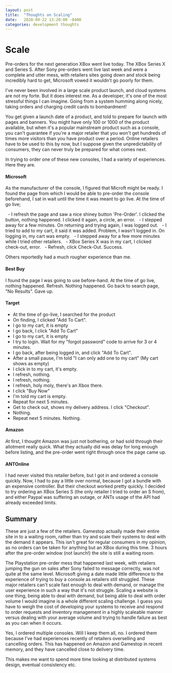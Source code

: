 ```yaml
---
layout: post
title:  "Thoughts on Scaling"
date:   2020-09-22 13:20:00 -0400
categories: development thoughts
---
```


# Scale

Pre-orders for the next generation XBox went live today. The XBox Series X and Series S. After Sony pre-orders went live last week and were a complete and utter mess, with retailers sites going down and stock being incredibly hard to get, Microsoft vowed it wouldn't go poorly for them. 

I've never been involved in a large scale product launch, and cloud systems are not my forte. But it does interest me. As a developer, it's one of the most stressful things I can imagine. Going from a system humming along nicely, taking orders and charging credit cards to bombardment! 

You get given a launch date of a product, and told to prepare for launch with pages and banners. You might have only 100 or 1000 of the product available, but when it's a popular mainstream product such as a console, you can't guarantee if you're a major retailer that you won't get hundreds of times more visitors than you have product over a period. Online retailers have to be used to this by now, but I suppose given the unpredictability of consumers, they can never truly be  prepared for what comes next. 

In trying to order one of these new consoles, I had a variety of experiences. Here they are.

#### Microsoft
As the manufacturer of the console, I figured that Microft might be ready. I found the page from which I would be able to pre-order the console beforehand, I sat in wait until the time it was meant to go live. At the time of go live;

&nbsp;&nbsp;- I refresh the page and saw a nice shiney button 'Pre-Order'. I clicked the button, nothing happened. I clicked it again, a circle, an error.
&nbsp;&nbsp;- I stepped away for a few minutes. On returning and trying again, I was logged out. 
&nbsp;&nbsp;- I tried to add to my cart, it said it was added. Problem, I wasn't logged in. On logging in, my cart was empty. 
&nbsp;&nbsp;- I stepped away for a few more minutes while I tried other retailers. 
&nbsp;&nbsp;- XBox Series X was in my cart, I clicked check-out, error.
&nbsp;&nbsp;- Refresh, click Check-Out. Success. 

Others reportedly had a much rougher experience than me. 

#### Best Buy
I found the page I was going to use before-hand. At the time of go live, nothing happened. Refresh. Nothing happened. Go back to search page, "No Results". Gave up.

#### Target

- At the time of go-live, I searched for the product
- On finding, I clicked "Add To Cart". 
- I go to my cart, it is empty
- I go back, I click "Add To Cart"
- I go to my cart, it is empty
- I try to login. Wait for my "forgot password" code to arrive for 3 or 4 minutes.
- I go back, after being logged in, and click "Add To Cart".
- After a small pause, I'm told "I can only add one to my cart" (My cart shows as empty)
- I click in to my cart, it's empty. 
- I refresh, nothing.
- I refresh, nothing.
- I refresh, holy moly, there's an Xbox there. 
- I click "Buy Now"
- I'm told my cart is empty. 
- Repeat for next 5 minutes. 
- Get to check out, shows my delivery address. I click "Checkout". 
- Nothing.
- Repeat next 5 minutes. Nothing.

#### Amazon
At first, I thought Amazon was just not bothering, or had sold through their allotment really quick. What they actually did was delay for long enough before listing, and the pre-order went right through once the page came up. 

#### ANTOnline 

I had never visited this retailer before, but I got in and ordered a console quickly. Now, I had to pay a little over normal, because I got a bundle with an expensive controller. But their checkout worked pretty quickly. I decided to try ordering an XBox Series S (the only retailer I tried to order an S from), and either Paypal was suffering an outage, or ANTs usage of the API had already exceeded limits. 

## Summary

These are just a few of the retailers. Gamestop actually made their entire site in to a waiting room, rather than try and scale their systems to deal with the demand it appears. This isn't great for regular consumers in my opinion, as no orders can be taken for anything but an XBox during this time. 3 hours after the pre-order window (not launch!) the site is still a waiting room. 

The Playstation pre-order mess that happened last week, with retailers jumping the gun on sales after Sony failed to message correctly, was not quite at the same level. Microsoft giving a date made little difference to the experience of trying to buy a console as retailers still struggled. These major retailers can't scale fast enough to deal with demand, or manage the user experience in such a way that it's not struggle. Scaling a website is one thing, being able to deal with demand, but being able to deal with order volume I would imagine is a whole different scaling challenge. I guess you have to weigh the cost of developing your systems to receive and respond to order requests and inventory management in a highly scaleable manner versus dealing with your average volume and trying to handle failure as best as you can when it occurs. 

Yes, I ordered multiple consoles. Will I keep them all, no. I ordered them because I've had experiences recently of retailers overselling and cancelling orders. This has happened on Amazon and Gamestop in recent memory, and they have cancelled close to delivery time. 

This makes me want to spend more time looking at distributed systems design, eventual consistency etc.

